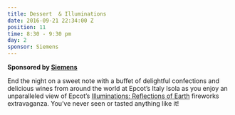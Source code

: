 ```yaml
---
title: Dessert  & Illuminations
date: 2016-09-21 22:34:00 Z
position: 11
time: 8:30 - 9:30 pm
day: 2
sponsor: Siemens
---
```


**Sponsored by [Siemens](https://www.siemens.com/us/en/home.html)**

End the night on a sweet note with a buffet of delightful confections and delicious wines from around the world at Epcot’s Italy Isola as you enjoy an unparalleled view of Epcot’s [Illuminations: Reflections of Earth](https://disneyworld.disney.go.com/entertainment/epcot/illuminations-reflections-of-earth/) fireworks extravaganza. You’ve never seen or tasted anything like it!
